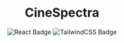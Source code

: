<div align='center'>
<h1><strong>CineSpectra</strong></h1>
</div>
<div align='center'>

![React Badge](https://img.shields.io/badge/React-1b1a19?logo=react&logoColor=#1b1a19&style=flat)
![TailwindCSS Badge](https://img.shields.io/badge/TailwindCSS-1b1a19?logo=tailwindCss&logoColor=3badc7&style=flat)

</div>
